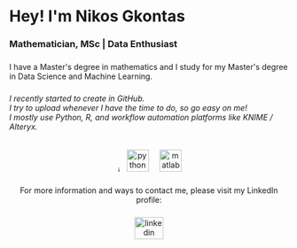 <h1 align="left">Hey! I'm Nikos Gkontas</h1>

###

<h3 align="left">Mathematician, MSc | Data Enthusiast</h3>

###

<p align="left">I have a Master's degree in mathematics and I study for my Master's degree in Data Science and Machine Learning.</p>

###

<h6 align="left">I recently started to create in GitHub. 
  <br>
I try to upload whenever I have the time to do, so go easy on me!
<br>
I mostly use Python, R, and workflow automation platforms like KNIME / Alteryx.</h6>

###

<div align="center">
  <img src="https://cdn.jsdelivr.net/gh/devicons/devicon/icons/jupyter/jupyter-original.svg" height="10" alt="jupyter logo"  />
  <img width="1" />
  <img src="https://cdn.jsdelivr.net/gh/devicons/devicon/icons/python/python-original.svg" height="40" alt="python logo"  />
  <img width="12" />
  <img src="https://cdn.jsdelivr.net/gh/devicons/devicon/icons/r/r-original.svg" height="40" alt="matlab logo"  />
</div>

###

<p align="center">For more information and ways to contact me, please visit my LinkedIn profile:</p>

###

<div align="center">
  <a href="https://www.linkedin.com/in/nikosgkontas/" target="_blank">
    <img src="https://raw.githubusercontent.com/maurodesouza/profile-readme-generator/master/src/assets/icons/social/linkedin/default.svg" width="52" height="40" alt="linkedin logo"  />
  </a>
</div>

###
